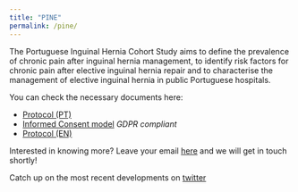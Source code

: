 ```yaml
---
title: "PINE"
permalink: /pine/
---
```


The Portuguese Inguinal Hernia Cohort Study aims to define the prevalence of chronic pain after inguinal hernia management, to identify risk factors for chronic pain after elective inguinal hernia repair and to characterise the management of elective inguinal hernia in public Portuguese hospitals.

You can check the necessary documents here:
- [Protocol (PT)](https://drive.google.com/open?id=17YFcBmb15qE7h6ClT3eG9WF7JDVGD6o5)
- [Informed Consent model](https://drive.google.com/file/d/1AJ_MXTwgszpU-qjqo6CFr7ORx5R6Vl5x/view) *GDPR compliant*
- [Protocol (EN)](https://drive.google.com/file/d/1uDBsQczL1tyC_Bnz4NsWc8MP3swsMmIe/view?usp=sharing)

Interested in knowing more? Leave your email [here](https://forms.gle/MDLfqpLVZG8676Zh6) and we will get in touch shortly!

Catch up on the most recent developments on [twitter](https://twitter.com/pt_surg)
